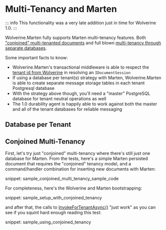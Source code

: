 # Multi-Tenancy and Marten

::: info
This functionality was a very late addition just in time for Wolverine 1.0.
:::

Wolverine.Marten fully supports Marten multi-tenancy features. Both ["conjoined" multi-tenanted documents](https://martendb.io/documents/multi-tenancy.html) and full blown
[multi-tenancy through separate databases](https://martendb.io/configuration/multitenancy.html).

Some important facts to know:

* Wolverine.Marten's transactional middleware is able to respect the [tenant id from Wolverine](/guide/handlers/multi-tenancy) in resolving an `IDocumentSession`
* If using a database per tenant(s) strategy with Marten, Wolverine.Marten is able to create separate message storage tables in each tenant Postgresql database
* With the strategy above though, you'll need a "master" PostgreSQL database for tenant neutral operations as well
* The 1.0 durability agent is happily able to work against both the master and all of the tenant databases for reliable messaging

## Database per Tenant



## Conjoined Multi-Tenancy

First, let's try just "conjoined" multi-tenancy where there's still just one database for Marten. From the tests, here's
a simple Marten persisted document that requires the "conjoined" tenancy model, and a command/handler combination for 
inserting new documents with Marten:

snippet: sample_conjoined_multi_tenancy_sample_code

For completeness, here's the Wolverine and Marten bootstrapping:

snippet: sample_setup_with_conjoined_tenancy

and after that, the calls to [InvokeForTenantAsync()]() "just work" as you can see if you squint hard enough reading this test:

snippet: sample_using_conjoined_tenancy





